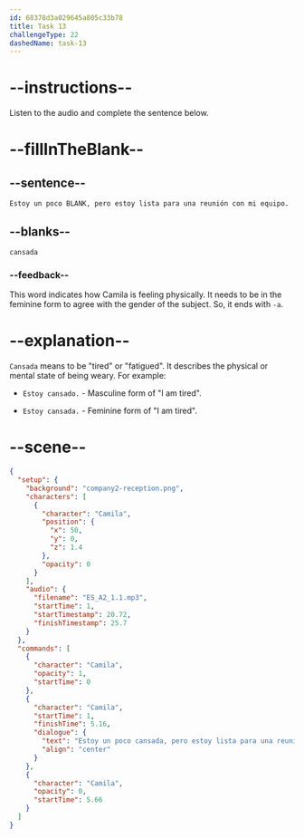 ```yaml
---
id: 68378d3a029645a805c33b78
title: Task 13
challengeType: 22
dashedName: task-13
---
```


<!-- (Audio) Camila: Estoy un poco cansada, pero estoy lista para una reunión con mi equipo. -->

# --instructions--

Listen to the audio and complete the sentence below.

# --fillInTheBlank--

## --sentence--

`Estoy un poco BLANK, pero estoy lista para una reunión con mi equipo.`

## --blanks--

`cansada`

### --feedback--

This word indicates how Camila is feeling physically. It needs to be in the feminine form to agree with the gender of the subject. So, it ends with `-a`.

# --explanation--

`Cansada` means to be "tired" or "fatigued". It describes the physical or mental state of being weary. For example:

- `Estoy cansado.` - Masculine form of "I am tired".

- `Estoy cansada.` - Feminine form of "I am tired".

# --scene--

```json
{
  "setup": {
    "background": "company2-reception.png",
    "characters": [
      {
        "character": "Camila",
        "position": {
          "x": 50,
          "y": 0,
          "z": 1.4
        },
        "opacity": 0
      }
    ],
    "audio": {
      "filename": "ES_A2_1.1.mp3",
      "startTime": 1,
      "startTimestamp": 20.72,
      "finishTimestamp": 25.7
    }
  },
  "commands": [
    {
      "character": "Camila",
      "opacity": 1,
      "startTime": 0
    },
    {
      "character": "Camila",
      "startTime": 1,
      "finishTime": 5.16,
      "dialogue": {
        "text": "Estoy un poco cansada, pero estoy lista para una reunión con mi equipo.",
        "align": "center"
      }
    },
    {
      "character": "Camila",
      "opacity": 0,
      "startTime": 5.66
    }
  ]
}
```
